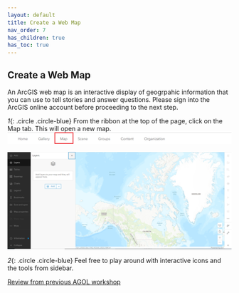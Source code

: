 ```yaml
---
layout: default
title: Create a Web Map
nav_order: 7
has_children: true
has_toc: true
---
```

## Create a Web Map

An ArcGIS web map is an interactive display of geogrpahic information that you can use to tell stories and answer questions. Please sign into the ArcGIS online account before proceeding to the next step.

*1*{: .circle .circle-blue} From the ribbon at the top of the page, click on the Map tab. This will open a new map.
![click_on_ribbon](images/click_on_ribbon.png)

![map_view](images/Map.png)

*2*{: .circle .circle-blue} Feel free to play around with interactive icons and the tools from sidebar. 

[Review from previous AGOL workshop](https://ubc-library-rc.github.io/intro-AGOL/content/create-a-web-map.html)











